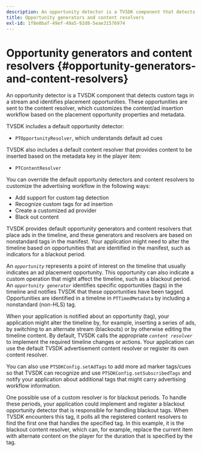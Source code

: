 ```yaml
---
description: An opportunity detector is a TVSDK component that detects custom tags in a stream and identifies placement opportunities. These opportunities are sent to the content resolver, which customizes the content/ad insertion workflow based on the placement opportunity properties and metadata.
title: Opportunity generators and content resolvers
exl-id: 1f8e0baf-49ef-49a5-92d8-5eae31576974
---
```

# Opportunity generators and content resolvers {#opportunity-generators-and-content-resolvers}

An opportunity detector is a TVSDK component that detects custom tags in a stream and identifies placement opportunities. These opportunities are sent to the content resolver, which customizes the content/ad insertion workflow based on the placement opportunity properties and metadata.

 TVSDK includes a default opportunity detector:

* `PTOpportunityResolver`, which understands default ad cues

TVSDK also includes a default content resolver that provides content to be inserted based on the metadata key in the player item:

* `PTContentResolver`

You can override the default opportunity detectors and content resolvers to customize the advertising workflow in the following ways:

* Add support for custom tag detection 
* Recognize custom tags for ad insertion 
* Create a customized ad provider 
* Black out content

<!--<a id="section_C2BA8F50230E4010ABFCD5D976BC1217"></a>-->

TVSDK provides default opportunity generators and content resolvers that place ads in the timeline, and these generators and resolvers are based on nonstandard tags in the manifest. Your application might need to alter the timeline based on opportunities that are identified in the manifest, such as indicators for a blackout period.

An *`opportunity`* represents a point of interest on the timeline that usually indicates an ad placement opportunity. This opportunity can also indicate a custom operation that might affect the timeline, such as a blackout period. An *`opportunity generator`* identifies specific opportunities (tags) in the timeline and notifies TVSDK that these opportunities have been tagged. Opportunities are identified in a timeline in `PTTimedMetadata` by including a nonstandard (non-HLS) tag.

When your application is notified about an opportunity (tag), your application might alter the timeline by, for example, inserting a series of ads, by switching to an alternate stream (blackouts) or by otherwise editing the timeline content. By default, TVSDK calls the appropriate *`content resolver`* to implement the required timeline changes or actions. Your application can use the default TVSDK advertisement content resolver or register its own content resolver.

You can also use `PTSDKConfig.setAdTags` to add more ad marker tags/cues so that TVSDK can recognize and use `PTSDKConfig.setSubscribedTags` and notify your application about additional tags that might carry advertising workflow information.

One possible use of a custom resolver is for blackout periods. To handle these periods, your application could implement and register a blackout opportunity detector that is responsible for handling blackout tags. When TVSDK encounters this tag, it polls all the registered content resolvers to find the first one that handles the specified tag. In this example, it is the blackout content resolver, which can, for example, replace the current item with alternate content on the player for the duration that is specified by the tag.
